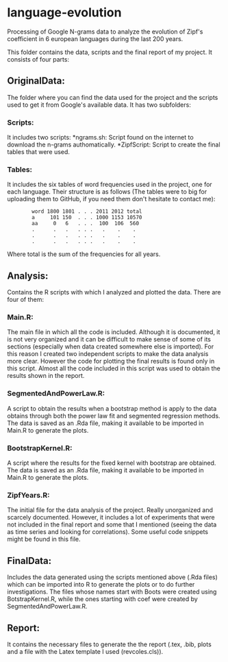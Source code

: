 # language-evolution
Processing of Google N-grams data to analyze the evolution of Zipf's coefficient in 6 european languages during the last 200 years. 

This folder contains the data, scripts and the final report of my project. It consists of four parts:

## OriginalData: 
The folder where you can find the data used for the project and the scripts used to get it from Google's available data. It has two subfolders:
	
### Scripts: 
It includes two scripts:
*ngrams.sh: Script found on the internet to download the n-grams authomatically.
*ZipfScript: Script to create the final tables that were used.

### Tables: 
It includes the six tables of word frequencies used in the project, one 		for each language.
Their structure is as follows (The tables were to big for uploading them to GitHub, if you need them don't hesitate to contact me):
			
			word 1800 1801 . . . 2011 2012 total
			a     101 150  . . . 1000 1153 10570
			aa     0   6   . . .  100  106  560
			.      .   .   . . .   .    .    .
			.      .   .   . . .   .    .    .
			.      .   .   . . .   .    .    .
		
Where total is the sum of the frequencies for all years.
	
## Analysis: 
Contains the R scripts with which I analyzed and plotted the data. There are four of them:

### Main.R: 
The main file in which all the code is included. Although it is documented, it is not very organized and it can be difficult to make sense of some of its sections (especially when data created somewhere else is imported). For this reason I created two independent scripts to make the data analysis more clear. However the code for plotting the final results		 is found only in this script. Almost all the code included in this script was used to obtain the results shown in the report.

### SegmentedAndPowerLaw.R: 
A script to obtain the results when a bootstrap method is apply to the data obtains through both the power law fit and segmented regression methods. The data is saved as an .Rda file, making it available to be imported in Main.R 				to generate the plots.
	
### BootstrapKernel.R: 
A script where the results for the fixed kernel with bootstrap are obtained. The data is saved as an .Rda file, making it available to be imported in Main.R to generate the plots.

### ZipfYears.R: 
The initial file for the data analysis of the project. Really unorganized and scarcely documented. However, it includes a lot of experiments that were not included in the final report and some that I mentioned (seeing the data as time series and looking for correlations). Some useful code snippets might be found in this file.

## FinalData: 
Includes the data generated using the scripts mentioned above (.Rda files) which can be imported into R to generate the plots or to do 		further investigations. The files whose names start with Boots were created using BotstrapKernel.R, while the ones starting with coef were created by SegmentedAndPowerLaw.R.

## Report: 
It contains the necessary files to generate the the report (.tex, .bib, plots and 	a file with the Latex template I used (revcoles.cls)).




